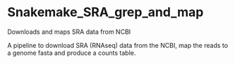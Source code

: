 # Snakemake_SRA_grep_and_map
Downloads and maps SRA data from NCBI

A pipeline to download SRA (RNAseq) data from the NCBI, map the reads to a genome fasta and produce a counts table.
